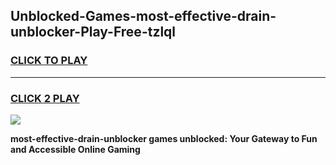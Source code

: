 
## Unblocked-Games-most-effective-drain-unblocker-Play-Free-tzlql
<h3>
<a href="https://premium76.site?title=most-effective-drain-unblocker&ref=10A">CLICK TO PLAY</a></h3>
<hr>

<h3>
<a href="https://premium76.site?title=most-effective-drain-unblocker&ref=10A">CLICK 2 PLAY</a>
  
</h3>

<a href="https://premium76.site?title=most-effective-drain-unblocker&ref=10A"><img src="https://clearcache.store/games.png"></a>


**most-effective-drain-unblocker games unblocked: Your Gateway to Fun and Accessible Online Gaming**
